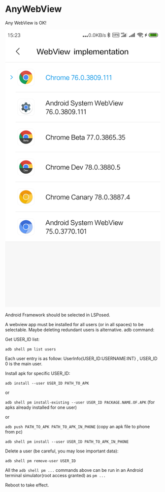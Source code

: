 # AnyWebView

Any WebView is OK!

<img src=".github/webviews.jpg" width="720"/>

Android Framework should be selected in LSPosed.

A webview app must be installed for all users (or in all spaces) to be selectable. Maybe deleting redundant users is alternative.
adb command:

Get USER_ID list:

`adb shell pm list users`

Each user entry is as follow: UserInfo{USER_ID:USERNAME:INT} , USER_ID 0 is the main user.

Install apk for specific USER_ID:

`adb install --user USER_ID PATH_TO_APK`

or

`adb shell pm install-existing --user USER_ID PACKAGE.NAME.OF.APK` (for apks already installed for one user)

or

`adb push PATH_TO_APK PATH_TO_APK_IN_PHONE` (copy an apk file to phone from pc)

`adb shell pm install --user USER_ID PATH_TO_APK_IN_PHONE`

Delete a user (be careful, you may lose important data):

`adb shell pm remove-user USER_ID`

All the `adb shell pm ...` commands above can be run in an Android terminal simulator(root access granted) as `pm ...`

Reboot to take effect.